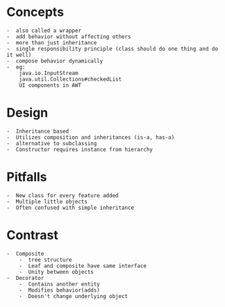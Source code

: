 Concepts
==========
	-  also called a wrapper
	-  add behavior without affecting others
	-  more than just inheritance
	-  single responsibility principle (class should do one thing and do it well)
	-  compose behavior dynamically
	-  eg:
		java.io.InputStream
		java.util.Collections#checkedList
		UI components in AWT

Design
=========
	-  Inheritance based
	-  Utilizes composition and inheritances (is-a, has-a)
	-  alternative to subclassing
	-  Constructor requires instance from hierarchy
	
Pitfalls
=========
	-  New class for every feature added
	-  Multiple little objects
	-  Often confused with simple inheritance
	
Contrast
===========
	-  Composite
		-  tree structure
		-  Leaf and composite have same interface
		-  Unity between objects
	-  Decorator
		-  Contains another entity
		-  Modifies behavior(adds)
		-  Doesn't change underlying object